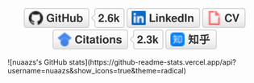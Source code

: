 <p align="center">
	<a href="https://github.com/nuaazs"><img src="imgs/github.svg" alt="GitHub"></a>
	<a href="https://www.linkedin.com/in/nuaazs"><img src="imgs/linkedin.svg" alt="LinkedIn"></a>
	<a href="https://nuaazs.github.io/cv.html"><img src="imgs/cv.svg" alt="Curriculum Vitae"></a>
	<a href="https://scholar.google.com/citations"><img src="imgs/citations.svg" alt="Citations"></a>
	<a href="https://www.zhihu.com/nuaazs"><img src="imgs/zhihu.svg" alt="知乎"></a>
</p>
![nuaazs's GitHub stats](https://github-readme-stats.vercel.app/api?username=nuaazs&show_icons=true&theme=radical)
